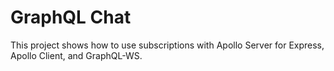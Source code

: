 # GraphQL Chat

This project shows how to use subscriptions with Apollo Server for Express, Apollo Client, and GraphQL-WS.
